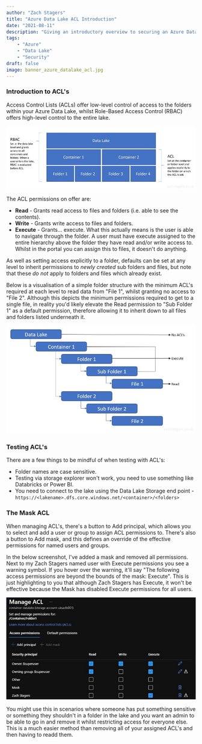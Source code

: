 ```yaml
---
author: "Zach Stagers"
title: "Azure Data Lake ACL Introduction"
date: "2021-08-11"
description: "Giving an introductory overview to securing an Azure Data Lake via ACL's and answering the question - \"What is the Mask ACL for?\""
tags: 
    - "Azure"
    - "Data Lake"
    - "Security"
draft: false
image: banner_azure_datalake_acl.jpg
---
```


### Introduction to ACL's

Access Control Lists (ACLs) offer low-level control of access to the folders within your Azure Data Lake, whilst Role-Based Access Control (RBAC) offers high-level control to the entire lake.

![RBAC vs ACL](datalake_rbac_acl.jpg)

The ACL permissions on offer are:
* **Read** - Grants read access to files and folders (i.e. able to see the contents).
* **Write** - Grants write access to files and folders.
* **Execute** - Grants... execute. What this actually means is the user is able to navigate through the folder. A user must have execute assigned to the entire hierarchy above the folder they have read and/or write access to. Whilst in the portal you can assign this to files, it doesn't do anything.

As well as setting access explicitly to a folder, defaults can be set at any level to inherit permissions to *newly created* sub folders and files, but note that these *do not* apply to folders and files which already exist.

Below is a visualisation of a simple folder structure with the minimum ACL's required at each level to read data from "File 1", whilst granting no access to "File 2". Although this depicts the minimum permissions required to get to a single file, in reality you'd likely elevate the Read permission to "Sub Folder 1" as a default permission, therefore allowing it to inherit down to all files and folders listed underneath it.

![Data Lake ACL Example](datalake_acl_example.jpg)

### Testing ACL's

There are a few things to be mindful of when testing with ACL's:
* Folder names are case sensitive.
* Testing via storage explorer won't work, you need to use something like Databricks or Power BI.
* You need to connect to the lake using the Data Lake Storage end point - `https://<lakename>.dfs.core.windows.net/<container>/<folders>`

### The Mask ACL

When managing ACL's, there's a button to Add principal, which allows you to select and add a user or group to assign ACL permissions to. There's also a button to Add mask, and this defines an override of the effective permissions for named users and groups.

In the below screenshot, I've added a mask and removed all permissions. Next to my Zach Stagers named user with Execute permissions you see a warning symbol. If you hover over the warning, it'll say "The following access permissions are beyond the bounds of the mask: Execute". This is just highlighting to you that although Zach Stagers has Execute, it won't be effective because the Mask has disabled Execute permissions for all users.

![Manage ACL Screen with a mask applied](manage_acl_mask.jpg)

You might use this in scenarios where someone has put something sensitive or something they shouldn't in a folder in the lake and you want an admin to be able to go in and remove it whilst restricting access for everyone else. This is a much easier method than removing all of your assigned ACL's and then having to readd them.